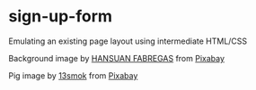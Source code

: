 # sign-up-form
Emulating an existing page layout using intermediate HTML/CSS


Background image by <a href="https://pixabay.com/users/hansuan_fabregas-2902307/?utm_source=link-attribution&amp;utm_medium=referral&amp;utm_campaign=image&amp;utm_content=7979098">HANSUAN FABREGAS</a> from <a href="https://pixabay.com//?utm_source=link-attribution&amp;utm_medium=referral&amp;utm_campaign=image&amp;utm_content=7979098">Pixabay</a>

Pig image by <a href="https://pixabay.com/users/13smok-5135280/?utm_source=link-attribution&amp;utm_medium=referral&amp;utm_campaign=image&amp;utm_content=2660356">13smok</a> from <a href="https://pixabay.com//?utm_source=link-attribution&amp;utm_medium=referral&amp;utm_campaign=image&amp;utm_content=2660356">Pixabay</a>